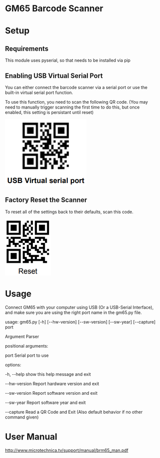 # GM65 Barcode Scanner

# Setup
## Requirements
This module uses pyserial, so that needs to be installed via pip

## Enabling USB Virtual Serial Port
You can either connect the barcode scanner via a serial port or use the built-in virtual serial port function.

To use this function, you need to scan the following QR code. (You may need to manually trigger scanning the first time to do this, but once enabled, this setting is persistant until reset)

![](utility_qr_codes/enable_virtual_usb.png)

## Factory Reset the Scanner
To reset all of the settings back to their defaults, scan this code.

![](utility_qr_codes/factory_reset.png)

# Usage
Connect GM65 with your computer using USB (Or a USB-Serial Interface), and make sure you are using the right port name in the gm65.py file.

usage: gm65.py [-h] [--hw-version] [--sw-version] [--sw-year] [--capture] port

Argument Parser

positional arguments:

  port          Serial port to use

options:

  -h, --help    show this help message and exit
  
  --hw-version  Report hardware version and exit
  
  --sw-version  Report software version and exit
  
  --sw-year     Report software year and exit
  
  --capture     Read a QR Code and Exit (Also default behavior if no other command given)

# User Manual

http://www.microtechnica.tv/support/manual/brm65_man.pdf





